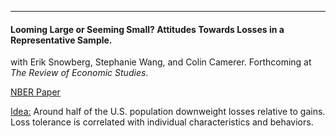 ---

#### Looming Large or Seeming Small? Attitudes Towards Losses in a Representative Sample.
with Erik Snowberg, Stephanie Wang, and Colin Camerer.
Forthcoming at _The Review of Economic Studies_.

[NBER Paper](https://www.nber.org/papers/w30243)

<ins> Idea:</ins> Around half of the U.S. population downweight losses relative to gains. Loss tolerance is correlated with individual characteristics and behaviors. 


